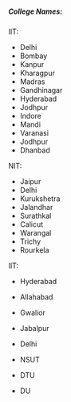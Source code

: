 ##### College Names:
IIT:
- Delhi
- Bombay
- Kanpur
- Kharagpur
- Madras
- Gandhinagar
- Hyderabad
- Jodhpur
- Indore
- Mandi
- Varanasi
- Jodhpur
- Dhanbad

NIT:
- Jaipur
- Delhi
- Kurukshetra
- Jalandhar
- Surathkal
- Calicut
- Warangal
- Trichy
- Rourkela

IIT:

- Hyderabad
- Allahabad
- Gwalior
- Jabalpur
- Delhi

- NSUT
- DTU
- DU
